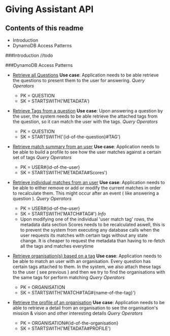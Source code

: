 # Giving Assistant API
## Contents of this readme
<ul>
<li>Introduction</li>
<li>DynamoDB Access Patterns</li>
<ul>
</ul>
</ul>


###Introduction
//todo

###DynamoDB Access Patterns

* <u>Retrieve all Questions</u>
**Use case**: Application needs to be able retrieve the questions to present them to the user for answering.
*Query Operators*
  + PK = QUESTION
  + SK = STARTSWITH('METADATA')

* <u>Retrieve Tags from a question</u>
**Use case**: Upon answering a question by the user, the system needs to be able retrieve the attached tags from the question, so it can match the user with the tags.
*Query Operators*
    + PK = QUESTION
    + SK = STARTSWITH('{id-of-the-question}#TAG')

* <u>Retrieve match summary from an user</u>
**Use case**: Application needs to be able to build a profile to see how the user matches against a certain set of tags
*Query Operators*
    + PK = USER#{id-of-the-user}
    + SK = STARTSWITH('METADATA#Scores')

* <u>Retrieve individual matches from an user</u>
**Use case**: Application needs to be able to either remove or add or modify the current matches in order to recalculate them. This might occur after an event ( like answering a question ).
*Query Operators*
    + PK = USER#{id-of-the-user}
    + SK = STARTSWITH('MATCH#TAG#')
*Info*
    + Upon modifying one of the individual 'user match tag' rows, the metadata data section Scores needs to be recalculated aswell, this is to prevent the system from executing any database calls when the user requests its matches with certain tags without any state change. It is cheaper to request the metadata than having to re-fetch all the tags and matches everytime

* <u>Retrieve organisation(s) based on a tag</u>
**Use case**: Application needs to be able to match an user with an organisation. Every question has certain tags attached to them. In the system, we also attach these tags to the user ( see previous ) and then we try to find the organisations with the same tags for perform matching
*Query Operators*
    + PK = ORGANISATION
    + SK = STARTSWITH('MATCH#TAG#{name-of-the-tag}')

* <u>Retrieve the profile of an organisation</u>
**Use case**: Application needs to be able to retrieve a detail from an organisation to see the organisation's mission & vision and other interesting details
*Query Operators*
    + PK = ORGANISATION#{id-of-the-organisation}
    + SK = STARTSWITH('METADATA#PROFILE') 